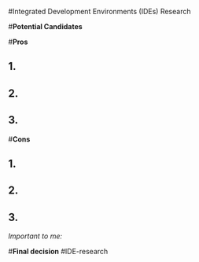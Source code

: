 #Integrated Development Environments (IDEs) Research 


#__Potential Candidates__



#__Pros__

## 1.
## 2.
## 3.


#__Cons__

## 1.
## 2.
## 3.

*Important to me:*


#__Final decision__ 
#IDE-research
